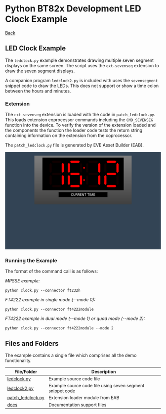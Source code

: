 # Python BT82x Development LED Clock Example

[Back](../README.md)

## LED Clock Example

The `ledclock.py` example demonstrates drawing multiple seven segment displays on the same screen. The script uses the `ext-sevenseg` extension to draw the seven segment displays. 

A companion program `ledclock2.py` is included with uses the `sevensegment` snippet code to draw the LEDs. This does not support or show a time colon between the hours and minutes.

### Extension

The `ext-sevenseg` extension is loaded with the code in `patch_ledclock.py`. This loads extension coprocessor commands including the `CMD_SEVENSEG` function into the device. To verify the version of the extension loaded and the components the function the loader code tests the return string containing information on the extension from the coprocessor.

The `patch_ledclock.py` file is generated by EVE Asset Builder (EAB).

![LED Clock Example](docs/clock.png)

### Running the Example

The format of the command call is as follows:

_MPSSE example:_
```
python clock.py --connector ft232h 
```

_FT4222 example in single mode (--mode 0):_

```
python clock.py --connector ft4222module 

```

_FT4222 example in dual mode (--mode 1) or quad mode (--mode 2):_

```
python clock.py --connector ft4222module --mode 2

```

## Files and Folders

The example contains a single file which comprises all the demo functionality.

| File/Folder | Description |
| --- | --- |
| [ledclock.py](ledclock.py) | Example source code file |
| [ledclock2.py](ledclock.py) | Example source code file using seven segment snippet code |
| [patch_ledclock.py](patch_ledclock.py) | Extension loader module from EAB |
| [docs](docs) | Documentation support files |
